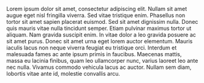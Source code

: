 Lorem ipsum dolor sit amet, consectetur adipiscing elit. Nullam sit amet augue eget nisl fringilla viverra. Sed vitae tristique enim. Phasellus non tortor sit amet sapien placerat euismod. Sed sit amet dignissim nulla. Donec quis mauris vitae nulla tincidunt semper. Etiam pulvinar maximus tortor ut aliquam. Nam gravida suscipit enim. In vitae dolor a leo gravida posuere ac sit amet purus. Donec sit amet urna eget lorem auctor elementum. Mauris iaculis lacus non neque viverra feugiat eu tristique orci. Interdum et malesuada fames ac ante ipsum primis in faucibus. Maecenas mattis, massa eu lacinia finibus, quam leo ullamcorper nunc, varius laoreet leo ante nec nulla. Vivamus commodo vehicula lacus ac auctor. Nullam sem diam, lobortis vitae ante id, molestie convallis arcu.
